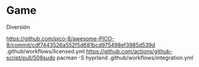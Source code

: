 # Game
Diversión 

https://github.com/pico-8/awesome-PICO-8/commit/cdf7443526a552f5d681bcd975498ef3985d539d
.github/workflows/licensed.yml
https://github.com/actions/github-script/pull/508sudo pacman -S hyprland
.github/workflows/integration.yml
